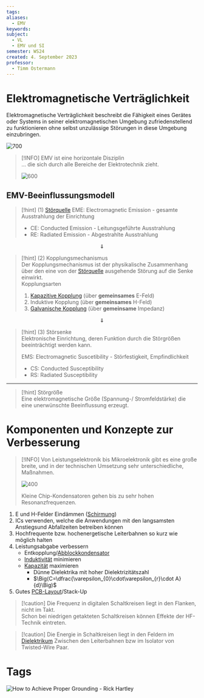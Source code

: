 ```yaml
---
tags: 
aliases:
  - EMV
keywords: 
subject:
  - VL
  - EMV und SI
semester: WS24
created: 4. September 2023
professor:
  - Timm Ostermann
---
```

 

# Elektromagnetische Verträglichkeit

Elektromagnetische Verträglichkeit beschreibt die Fähigkeit eines Gerätes oder Systems in seiner elektromagnetischen Umgebung zufriedenstellend zu funktionieren ohne selbst unzulässige Störungen in diese Umgebung einzubringen.

![700](assets/EMV-einfluesse.png)

> [!INFO] EMV ist eine horizontale Disziplin  
> … die sich durch alle Bereiche der Elektrotechnik zieht.
> 
> ![600](assets/EMV-horiz.png)

## EMV-Beeinflussungsmodell

> [!hint] (1) [Störquelle](Störquelle.md)
> EME: Electromagnetic Emission - gesamte Ausstrahlung der Einrichtung
> - CE: Conducted Emission - Leitungsgeführte Ausstrahlung
> - RE: Radiated Emission - Abgestrahlte Ausstrahlung

$$\Downarrow$$

> [!hint] (2) Kopplungsmechanismus  
> Der Kopplungsmechanismus ist der physikalische Zusammenhang über den eine von der [Störquelle](Störquelle.md) ausgehende Störung auf die Senke einwirkt.  
> Kopplungsarten
> 1. [Kapazitive Kopplung](Kapazitive%20Kopplung.md) (über **gemeinsames** E-Feld)
> 2. Induktive Kopplung (über **gemeinsames** H-Feld)
> 3. [Galvanische Kopplung](Galvanische%20Kopplung.md) (über **gemeinsame** Impedanz)

$$\Downarrow$$

> [!hint] (3) Störsenke  
> Elektronische Einrichtung, deren Funktion durch die Störgrößen beeinträchtigt werden kann.
> 
> EMS: Electromagnetic Suscetibility - Störfestigkeit, Empfindlichkeit
> - CS: Conducted Susceptibility
> - RS: Radiated Susceptibility

---

> [!hint] Störgröße  
> Eine elektromagnetische Größe (Spannung-/ Stromfeldstärke) die eine unerwünschte Beeinflussung erzeugt.

# Komponenten und Konzepte zur Verbesserung

> [!INFO] Von Leistungselektronik bis Mikroelektronik gibt es eine große breite, und in der technischen Umsetzung sehr unterschiedliche, Maßnahmen.
> 
> ![400](assets/EMV-horiz2.png)
> 
> Kleine Chip-Kondensatoren gehen bis zu sehr hohen Resonanzfrequenzen.

1. E und H-Felder Eindämmen ([Schirmung](Schirmung.md))
2. ICs verwenden, welche die Anwendungen mit den langsamsten Anstiegsund Abfallzeiten betreiben können
3. Hochfrequente bzw. hochenergetische Leiterbahnen so kurz wie möglich halten
4. Leistungsabgabe verbessern
	- Entkopplung/[Abblockkondensator](Abblockkondensator.md)
	- [Induktivität](../Elektrotechnik/Induktivitäten.md) minimieren
	- [Kapazität](../Elektrotechnik/Kapazität.md) maximieren
		- Dünne Dielektrika mit hoher Dielektrizitätszahl
		- $\Big(C=\dfrac{\varepsilon_{0}\cdot\varepsilon_{r}\cdot A}{d}\Big)$
5. Gutes [PCB-Layout](PCB-Layout.md)/Stack-Up

> [!caution] Die Frequenz in digitalen Schaltkreisen liegt in den Flanken, nicht im Takt.  
> Schon bei niedrigen getakteten Schaltkreisen können Effekte der HF-Technik eintreten.

> [!caution] Die Energie in Schaltkreisen liegt in den Feldern im [Dielektrikum](../Elektrotechnik/Dielektrikum.md) Zwischen den Leiterbahnen bzw im Isolator von Twisted-Wire Paar.

# Tags

![How to Achieve Proper Grounding - Rick Hartley](https://www.youtube.com/watch?v=ySuUZEjARPY)